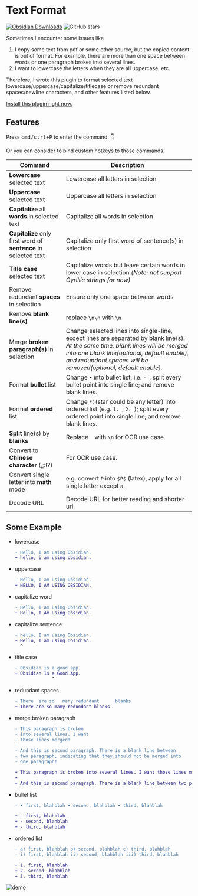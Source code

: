 # Text Format

[![Obsidian Downloads](https://img.shields.io/badge/dynamic/json?color=7e6ad6&labelColor=34208c&label=Obsidian%20Downloads&query=$['obsidian-text-format'].downloads&url=https://raw.githubusercontent.com/obsidianmd/obsidian-releases/master/community-plugin-stats.json&)](obsidian://show-plugin?id=obsidian-text-format) ![GitHub stars](https://img.shields.io/github/stars/Benature/obsidian-text-format?style=flat)

Sometimes I encounter some issues like  
1. I copy some text from pdf or some other source, but the copied content is out of format. For example, there are more than one space between words or one paragraph brokes into several lines.  
2. I want to lowercase the letters when they are all uppercase, etc.

Therefore, I wrote this plugin to format selected text lowercase/uppercase/capitalize/titlecase or remove redundant spaces/newline characters, and other features listed below.

[Install this plugin right now.](obsidian://show-plugin?id=obsidian-text-format)
## Features

Press <kbd>cmd/ctrl+P</kbd> to enter the command. 👇

Or you can consider to bind custom hotkeys to those commands.

| Command                                                         | Description                                                                                                                                                                                                                                        |
| --------------------------------------------------------------- | -------------------------------------------------------------------------------------------------------------------------------------------------------------------------------------------------------------------------------------------------- |
| **Lowercase** selected text                                     | Lowercase all letters in selection                                                                                                                                                                                                                 |
| **Uppercase** selected text                                     | Uppercase all letters in selection                                                                                                                                                                                                                 |
| **Capitalize** all **words** in selected text                   | Capitalize all words in selection                                                                                                                                                                                                                  |
| **Capitalize** only first word of **sentence** in selected text | Capitalize only first word of sentence(s) in selection                                                                                                                                                                                             |
| **Title case** selected text                                    | Capitalize words but leave certain words in lower case in selection *(Note: not support Cyrillic strings for now)*                                                                                                                                 |
| Remove redundant **spaces** in selection                        | Ensure only one space between words                                                                                                                                                                                                                |
| Remove **blank line(s)**                                        | replace `\n\n` with `\n`                                                                                                                                                                                                                           |
| Merge **broken paragraph(s)** in selection                      | Change selected lines into single-line, except lines are separated by blank line(s). *At the same time, blank lines will be merged into one blank line(optional, default enable), and redundant spaces will be removed(optional, default enable).* |
| Format **bullet** list                                          | Change `•` into bullet list, i.e. `- `; split every bullet point into single line; and remove blank lines.                                                                                                                                         |
| Format **ordered** list                                         | Change `*)`(star could be any letter) into ordered list (e.g. `1. `, `2. `); split every ordered point into single line; and remove blank lines.                                                                                                   |
| **Split** line(s) by **blanks**                                 | Replace ` ` with `\n` for OCR use case.                                                                                                                                                                                                            |
| Convert to **Chinese character** (,;:!?)                        | For OCR use case.                                                                                                                                                                                                                                  |
| Convert single letter into **math** mode                        | e.g. convert `P` into `$P$` (latex), apply for all single letter except `a`.                                                                                                                                                                       |
| Decode URL                                                      | Decode URL for better reading and shorter url.                                                                                                                                                                                                     |

## Some Example


- lowercase
  ```diff
  - Hello, I am using Obsidian.
  + hello, i am using obsidian.
  ```
- uppercase
  ```diff
  - Hello, I am using Obsidian.
  + HELLO, I AM USING OBSIDIAN.
  ```
- capitalize word
  ```diff
  - Hello, I am using Obsidian.
  + Hello, I Am Using Obsidian.
  ```
- capitalize sentence
  ```diff
  - hello, I am using Obsidian.
  + Hello, I am using Obsidian.
    ^
  ```
- title case
  ```diff
  - Obsidian is a good app.
  + Obsidian Is a Good App.
                ^
  ```
- redundant spaces
  ```diff
  - There  are so   many redundant      blanks
  + There are so many redundant blanks
  ```
- merge broken paragraph
  ```diff
  - This paragraph is broken 
  - into several lines. I want 
  - those lines merged!
  - 
  - And this is second paragraph. There is a blank line between 
  - two paragraph, indicating that they should not be merged into 
  - one paragraph!

  + This paragraph is broken into several lines. I want those lines merged!
  +
  + And this is second paragraph. There is a blank line between two paragraph, indicating that they should not be merged into one paragraph!
  ```
- bullet list
  ```diff
  - • first, blahblah • second, blahblah • third, blahblah
  
  + - first, blahblah 
  + - second, blahblah 
  + - third, blahblah
  ```
- ordered list
  ```diff
  - a) first, blahblah b) second, blahblah c) third, blahblah
  - i) first, blahblah ii) second, blahblah iii) third, blahblah
  
  + 1. first, blahblah 
  + 2. second, blahblah 
  + 3. third, blahblah
  ```
![demo](https://user-images.githubusercontent.com/35028647/121776728-149ea500-cbc1-11eb-89ee-f4afcb0816ed.gif)
